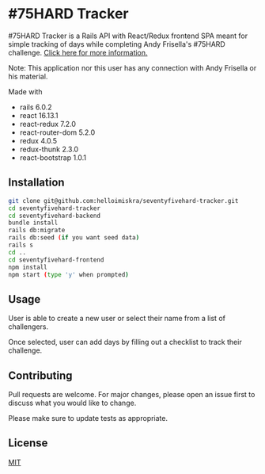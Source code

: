 # #75HARD Tracker

#75HARD Tracker is a Rails API with React/Redux frontend SPA meant for simple tracking of days while completing Andy Frisella's #75HARD challenge. [Click here for more information.](https://andyfrisella.com/pages/75hard-info)

Note: This application nor this user has any connection with Andy Frisella or his material.

Made with
- rails 6.0.2
- react 16.13.1
- react-redux 7.2.0
- react-router-dom 5.2.0
- redux 4.0.5
- redux-thunk 2.3.0
- react-bootstrap 1.0.1

## Installation

```bash
git clone git@github.com:helloimiskra/seventyfivehard-tracker.git
cd seventyfivehard-tracker
cd seventyfivehard-backend
bundle install
rails db:migrate
rails db:seed (if you want seed data) 
rails s
cd ..
cd seventyfivehard-frontend
npm install
npm start (type 'y' when prompted)
```

## Usage

User is able to create a new user or select their name from a list of challengers. 

Once selected, user can add days by filling out a checklist to track their challenge.


## Contributing
Pull requests are welcome. For major changes, please open an issue first to discuss what you would like to change.

Please make sure to update tests as appropriate.

## License
[MIT](https://choosealicense.com/licenses/mit/)
